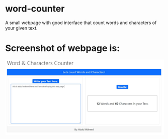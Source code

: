 # word-counter
A small webpage with good interface that count words and characters of your given text.
# Screenshot of webpage is:

![](images/ss1.JPG)
